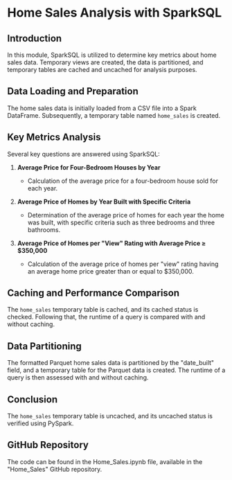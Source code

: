 # Home Sales Analysis with SparkSQL

## Introduction
In this module, SparkSQL is utilized to determine key metrics about home sales data. Temporary views are created, the data is partitioned, and temporary tables are cached and uncached for analysis purposes.

## Data Loading and Preparation
The home sales data is initially loaded from a CSV file into a Spark DataFrame. Subsequently, a temporary table named `home_sales` is created.

## Key Metrics Analysis
Several key questions are answered using SparkSQL:

1. **Average Price for Four-Bedroom Houses by Year**
   - Calculation of the average price for a four-bedroom house sold for each year.

2. **Average Price of Homes by Year Built with Specific Criteria**
   - Determination of the average price of homes for each year the home was built, with specific criteria such as three bedrooms and three bathrooms.

3. **Average Price of Homes per "View" Rating with Average Price ≥ $350,000**
   - Calculation of the average price of homes per "view" rating having an average home price greater than or equal to $350,000.

## Caching and Performance Comparison
The `home_sales` temporary table is cached, and its cached status is checked. Following that, the runtime of a query is compared with and without caching.

## Data Partitioning
The formatted Parquet home sales data is partitioned by the "date_built" field, and a temporary table for the Parquet data is created. The runtime of a query is then assessed with and without caching.

## Conclusion
The `home_sales` temporary table is uncached, and its uncached status is verified using PySpark.

## GitHub Repository
The code can be found in the Home_Sales.ipynb file, available in the "Home_Sales" GitHub repository.
